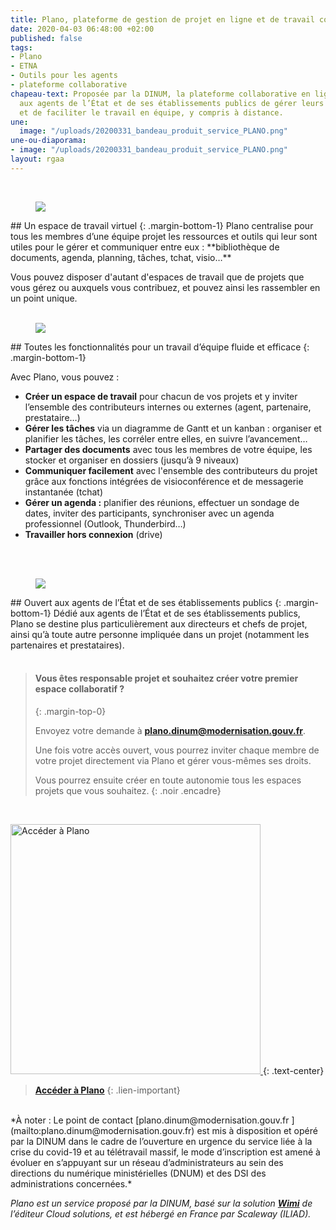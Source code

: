 ```yaml
---
title: Plano, plateforme de gestion de projet en ligne et de travail collaboratif
date: 2020-04-03 06:48:00 +02:00
published: false
tags:
- Plano
- ETNA
- Outils pour les agents
- plateforme collaborative
chapeau-text: Proposée par la DINUM, la plateforme collaborative en ligne Plano permet
  aux agents de l’État et de ses établissements publics de gérer leurs projets efficacement
  et de faciliter le travail en équipe, y compris à distance.
une:
  image: "/uploads/20200331_bandeau_produit_service_PLANO.png"
une-ou-diaporama:
- image: "/uploads/20200331_bandeau_produit_service_PLANO.png"
layout: rgaa
---
```


<br>

<figure class='image-left' style='width: 8%;'>
<img src="/uploads/picto-ordi.png"/>
</figure>## Un espace de travail virtuel 
{: .margin-bottom-1} 
Plano centralise pour tous les membres d’une équipe projet les ressources et outils qui leur sont utiles pour le gérer et communiquer entre eux : **bibliothèque de documents, agenda, planning, tâches, tchat, visio…**

Vous pouvez disposer d'autant d'espaces de travail que de projets que vous gérez ou auxquels vous contribuez, et pouvez ainsi les rassembler en un point unique. 
<br>
<br>


<figure class='image-left' style='width: 6%;'>
<img src="/uploads/picto-intervention.png"/>
</figure>## Toutes les fonctionnalités pour un travail d’équipe fluide et efficace
{: .margin-bottom-1}

Avec Plano, vous pouvez :

* **Créer un espace de travail** pour chacun de vos projets et y inviter l’ensemble des contributeurs internes ou externes (agent, partenaire, prestataire…)
* **Gérer les tâches** via un diagramme de Gantt et un kanban : organiser et planifier les tâches, les corréler entre elles, en suivre l’avancement…
* **Partager des documents** avec tous les membres de votre équipe, les stocker et organiser en dossiers (jusqu’à 9 niveaux)
* **Communiquer facilement** avec l'ensemble des contributeurs du projet grâce aux fonctions intégrées de visioconférence et de messagerie instantanée (tchat)
* **Gérer un agenda :** planifier des réunions, effectuer un sondage de dates, inviter des participants, synchroniser avec un agenda professionnel (Outlook, Thunderbird…)
* **Travailler hors connexion** (drive)
<br>
<br>



<figure class='image-left' style='width: 6%;'>
<img src="/uploads/group-bleu.png"/>
</figure>## Ouvert aux agents de l’État et de ses établissements publics 
{: .margin-bottom-1}
Dédié aux agents de l’État et de ses établissements publics, Plano se destine plus particulièrement aux directeurs et chefs de projet, ainsi qu’à toute autre personne impliquée dans un projet (notamment les partenaires et prestataires).
<br>
<br>

> #### Vous êtes responsable projet et souhaitez créer votre premier espace collaboratif ?
> {: .margin-top-0}
>
> Envoyez votre demande à [**plano.dinum@modernisation.gouv.fr**](mailto:plano.dinum@modernisation.gouv.fr). 
>
> Une fois votre accès ouvert, vous pourrez inviter chaque membre de votre projet directement via Plano et gérer vous-mêmes ses droits. 
>
> Vous pourrez ensuite créer en toute autonomie tous les espaces projets que vous souhaitez.
{: .noir .encadre}

<br>

<a href="https://plano.numerique.gouv.fr/"><img src="/uploads/capture-plano-500contour.png" width="400" alt="Accéder à Plano"/>
</a>
{: .text-center}
> [**Accéder à Plano**](https://plano.numerique.gouv.fr/)
{: .lien-important}

<br>
*À noter : Le point de contact [plano.dinum@modernisation.gouv.fr ](mailto:plano.dinum@modernisation.gouv.fr) est mis à disposition et opéré par la DINUM dans le cadre de l’ouverture en urgence du service liée à la crise du covid-19 et au télétravail massif, le mode d’inscription est amené à évoluer en s’appuyant sur un réseau d’administrateurs au sein des directions du numérique ministérielles (DNUM) et des DSI des administrations concernées.*

*Plano est un service proposé par la DINUM, basé sur la solution [**Wimi**](https://www.wimi-teamwork.com/fr/) de l’éditeur Cloud solutions, et est hébergé en France par Scaleway (ILIAD).*